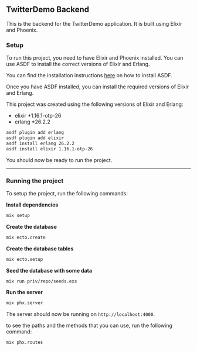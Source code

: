 ## TwitterDemo Backend

This is the backend for the TwitterDemo application. It is built using Elixir and Phoenix.

### Setup

To run this project, you need to have Elixir and Phoenix installed. You can use ASDF to install the correct versions of Elixir and Erlang.

You can find the installation instructions [here](https://asdf-vm.com/#/core-manage-asdf-vm) on how to install ASDF.

Once you have ASDF installed, you can install the required versions of Elixir and Erlang.

This project was created using the following versions of Elixir and Erlang:
- elixir *1.16.1-otp-26
- erlang *26.2.2

```bash
asdf plugin add erlang
asdf plugin add elixir
asdf install erlang 26.2.2
asdf install elixir 1.16.1-otp-26
```

You should now be ready to run the project.

---

### Running the project
To setup the project, run the following commands:

**Install dependencies**
```bash
mix setup
```

**Create the database**
```bash
mix ecto.create
```

**Create the database tables**
```bash
mix ecto.setup
```

**Seed the database with some data**
```bash
mix run priv/repo/seeds.exs
```

**Run the server**
```bash
mix phx.server
```

The server should now be running on `http://localhost:4000`.

to see the paths and the methods that you can use, run the following command:

```bash
mix phx.routes
```
